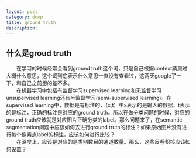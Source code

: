 ```yaml
---
layout: post
category: dump
title: ground truth     
description:
---
```


## 什么是groud truth
　　在学习的时候经常会看到ground truth这个词，只是自己根据context猜测过大概什么意思，这个词到底表示什么意思一直没有查看过，这两天google了一下，和自己之前想的差不多。<br>
　　在机器学习中包括有监督学习supervised learning和无监督学习unsupervised learning还有半监督学习(semi-supervised learning)。在supervised learning中，数据是有标注的，（x,t）中x表示的是输入的数据，t表示的是标注，正确的标注是对应的ground truth。所以在做分类问题的时候，对应的ground truth应该就是对应图片正确分类的label。那么问题来了，在semantic segmentation问题中应该如何去进行ground truth的标注？如果原始图片没有进行每个像素点label的标注，应该如何进行比较？<br>
　　在深度上，应该是对应的是类别数目的通道数量。那么，这些反卷积核应该如何设置？